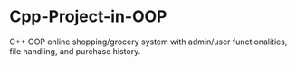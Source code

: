 # Cpp-Project-in-OOP
C++ OOP online shopping/grocery system with admin/user functionalities, file handling, and purchase history.

